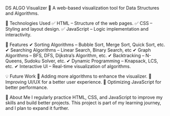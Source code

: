 DS ALGO Visualizer 🚀
A web-based visualization tool for Data Structures and Algorithms.

🔹 Technologies Used
✅ HTML – Structure of the web pages.
✅ CSS – Styling and layout design.
✅ JavaScript – Logic implementation and interactivity.

📌 Features
✔ Sorting Algorithms – Bubble Sort, Merge Sort, Quick Sort, etc.
✔ Searching Algorithms – Linear Search, Binary Search, etc
✔ Graph Algorithms – BFS, DFS, Dijkstra’s Algorithm, etc.
✔ Backtracking – N-Queens, Sudoku Solver, etc.
✔ Dynamic Programming – Knapsack, LCS, etc.
✔ Interactive UI – Real-time visualization of algorithms.

💡 Future Work
🚀 Adding more algorithms to enhance the visualizer.
🚀 Improving UI/UX for a better user experience.
🚀 Optimizing JavaScript for better performance.

📌 About Me
I regularly practice HTML, CSS, and JavaScript to improve my skills and build better projects. This project is part of my learning journey, and I plan to expand it further.

